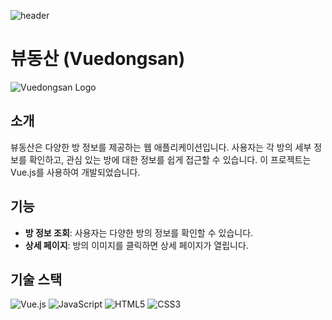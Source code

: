![header](https://capsule-render.vercel.app/api?type=Rect&height=200&text=vuedongsan-project&fontSize=70&color=42b983&stroke=FFF&fontColor=fff)
# 뷰동산 (Vuedongsan)
![Vuedongsan Logo](./assets/logo.png)

## 소개

뷰동산은 다양한 방 정보를 제공하는 웹 애플리케이션입니다. 사용자는 각 방의 세부 정보를 확인하고, 관심 있는 방에 대한 정보를 쉽게 접근할 수 있습니다. 이 프로젝트는 Vue.js를 사용하여 개발되었습니다.

## 기능

- **방 정보 조회**: 사용자는 다양한 방의 정보를 확인할 수 있습니다.
- **상세 페이지**: 방의 이미지를 클릭하면 상세 페이지가 열립니다.

## 기술 스택

![Vue.js](https://img.shields.io/badge/Vue.js-4FC08D?style=flat-square&logo=vue.js&logoColor=white) 
![JavaScript](https://img.shields.io/badge/JavaScript-F7DF1E?style=flat-square&logo=javascript&logoColor=black) 
![HTML5](https://img.shields.io/badge/HTML-E34F26?style=flat-square&logo=html5&logoColor=white) 
![CSS3](https://img.shields.io/badge/CSS-1572B6?style=flat-square&logo=css3&logoColor=white)